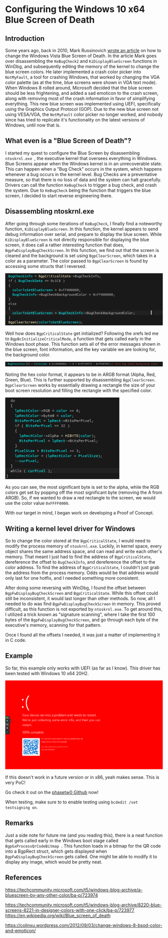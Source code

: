 # Configuring the Windows 10 x64 Blue Screen of Death

## Introduction

Some years ago, back in 2010, Mark Russinovich [wrote an article](https://techcommunity.microsoft.com/t5/windows-blog-archive/a-bluescreen-by-any-other-color/ba-p/723974) on how to change the Windows Vista Blue Screen of Death. In the article Mark goes over disassembling the `KeBugCheck2` and `KiDisplayBlueScreen` functions in WinDbg, and subsequently editing the memory of the kernel to change the blue screen colors. He later implemented a crash color picker into `NotMyFault`, a tool for crashing Windows, that worked by changing the VGA color palette (as at the time, blue screens were shown in VGA text mode). When Windows 8 rolled around, Microsoft decided that the blue screen should be less frightening, and added a sad emoticon to the crash screen, along with removing most of the crash information in favor of simplifying everything. This new blue screen was implemented using UEFI, specifically using the Graphics Output Protocol (GOP). Due to the new blue screen not using VESA/VGA, the `NotMyFault` color picker no longer worked, and nobody since has tried to replicate it's functionality on the latest versions of Windows, until now that is.

## What even is a "Blue Screen of Death"?

I started my quest to configure the Blue Screen by disassembling `ntoskrnl.exe `, the executive kernel that oversees everything in Windows. Blue Screens appear when the Windows kernel is in an unrecoverable state. This can happen when a "Bug Check" occurs in the system, which happens whenever a bug occurs in the kernel level. Bug Checks are a preventative measure, so that there is no loss of data and the system can halt gracefully. Drivers can call the function `KeBugCheck` to trigger a bug check, and crash the system. Due to `KeBugCheck` being the function that triggers the blue screen, I decided to start reverse engineering there. 

## Disassembling ntoskrnl.exe

After going through some iterations of `KeBugCheck`, I finally find a noteworthy function, `KiDisplayBlueScreen`. In this function, the kernel appears to send debug information over serial, and prepare to display the blue screen. While `KiDisplayBlueScreen` is not directly responsible for displaying the blue screen, it does call a rather interesting function that does, `BgpFwDisplayBugCheckScreen`. In this function, we find out that the screen is cleared and the background is set using `BgpClearScreen`, which takes in a color as a parameter. The color passed to `BgpClearScreen` is found by accessing some structs that I reversed.

![clear_screen](assets\ClearScreen.png)

Well how does `BgpCriticalState` get initialized? Following the xrefs led me to `BgpBcInitializeCriticalMode`, a function that gets called early in the Windows boot phase. This function sets all of the error messages shown in the blue screen, font information, and the key variable we are looking for, the background color.

![color_var](assets\color_var.png)

Noting the hex color format, it appears to be in ARGB format (Alpha, Red, Green, Blue). This is further supported by disassembling `BgpClearScreen`. `BgpClearScreen` works by essentially drawing a rectangle the size of your boot screen resolution and filling the rectangle with the specified color.

 ![fill_rect](assets\fill_rect.png)

As you can see, the most significant byte is set to the alpha, while the RGB colors get set by popping off the most significant byte (removing the A from ARGB). So, if we wanted to draw a red rectangle to the screen, we would use the color value `0xFFFF0000`. 

With our target in mind, I began work on developing a Proof of Concept.

## Writing a kernel level driver for Windows

So to change the color stored at the `BgpCriticalState`, I would need to modify the process memory of `ntoskrnl.exe`.  Luckily, in kernel space, every object shares the same address space, and can read and write each other's memory. That meant I just had to find the address of `BgpCriticalState`, dereference the offset to `BugCheckInfo`, and dereference the offset to the color address. To find the address of `BgpCriticalState`, I couldn't just grab the address from the process memory. Odds would be that address would only last for one hotfix, and I needed something more consistent. 

After doing some reversing with WinDbg, I found the offset between `BgpFwDisplayBugCheckScreen` and `BgpCriticalState`. While this offset could still be inconsistent, it would last longer than other methods. So now, all I needed to do was find `BgpFwDisplayBugCheckScreen` in memory. This proved difficult, as this function is not exported by `ntoskrnl.exe`. To get around this, I utilized a trick known as "signature scanning", where I take the first 100 bytes of the `BgpFwDisplayBugCheckScreen`, and go through each byte of the executive's memory, scanning for that pattern.

Once I found all the offsets I needed, it was just a matter of implementing it in C code.

## Example

So far, this example only works with UEFI (as far as I know). This driver has been tested with Windows 10 x64 20H2.

![RSOD](assets\RSOD.png)

If this doesn't work in a future version or in x86, yeah makes sense. This is very PoC!

Go check it out on the [phasetw0 Github](https://github.com/ph4s3tw0/BSODConfigure) now!

When testing, make sure to to enable testing using `bcdedit /set testsigning on`.

## Remarks

Just a side note for future me (and you reading this), there is a neat function that gets called early in the Windows boot stage called `BgpGxProcessQrCodeBitmap `. This function loads in a bitmap for the QR code into a BgpRect struct, which gets displayed when `BgpFwDisplayBugCheckScreen` gets called.  One might be able to modify it to display any image, which would be pretty neat.

## References

https://techcommunity.microsoft.com/t5/windows-blog-archive/a-bluescreen-by-any-other-color/ba-p/723974

https://techcommunity.microsoft.com/t5/windows-blog-archive/8220-blue-screens-8221-in-designer-colors-with-one-click/ba-p/723977
https://en.wikipedia.org/wiki/Blue_screen_of_death

https://colinxu.wordpress.com/2012/09/03/change-windows-8-bsod-color-and-emoticon/